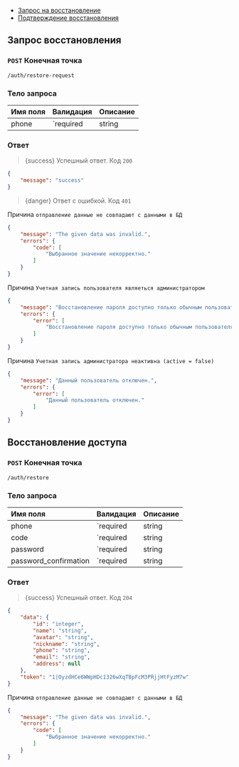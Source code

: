 - [Запрос на восстановление](#restore-request)
- [Подтверждение восстановления](#restore)

<a name="restore-request"></a>
## Запрос восстановления

### `POST` **Конечная точка**
```text
/auth/restore-request
```

### Тело запроса


|Имя поля|Валидация|Описание|
|:-|:-|:-|
|phone|`required|string|exists:users,phone`|Номер телефона пользователя|


### Ответ

> {success} Успешный ответ. Код `200`

```json
{
    "message": "success"
}
```

> {danger} Ответ с ошибкой. Код `401`

Причина `отправление данные не совпадают с данными в БД`

```json
{
    "message": "The given data was invalid.",
    "errors": {
        "code": [
            "Выбранное значение некорректно."
        ]
    }
}
```
Причина `Учетная запись пользователя являеться администратором`

```json
{
    "message": "Восстановление пароля доступно только обычным пользователям.",
    "errors": {
        "error": [
            "Восстановление пароля доступно только обычным пользователям."
        ]
    }
}
```

Причина `Учетная запись администратора неактивна (active = false)`

```json
{
    "message": "Данный пользователь отключен.",
    "errors": {
        "error": [
            "Данный пользователь отключен."
        ]
    }
}
```

<a name="restore"></a>
## Восстановление доступа   

### `POST` **Конечная точка**
```text
/auth/restore
```


### Тело запроса


|Имя поля|Валидация|Описание|
|:-|:-|:-|
|phone|`required|string|exists:users,phone`|Номер телефона пользователя|
|code|`required|string|exists:restore_requests,code`|Код восстановления|
|password|`required|string|min:6|max:32|confirmed`|Новый пароль|
|password_confirmation|`required|string|exists:users,phone`|Подтверждение нового пароля|


### Ответ

> {success} Успешный ответ. Код `204`
```json
{
    "data": {
        "id": "integer",
        "name": "string",
        "avatar": "string",
        "nickname": "string",
        "phone": "string",
        "email": "string",
        "address": null
    },
    "token": "1|OyzdHCe6WWpHDc1326wXqTBpFcM3PRjjHtFyzM7w"
}
```

Причина `отправление данные не совпадают с данными в БД`

```json
{
    "message": "The given data was invalid.",
    "errors": {
        "code": [
            "Выбранное значение некорректно."
        ]
    }
}
```

